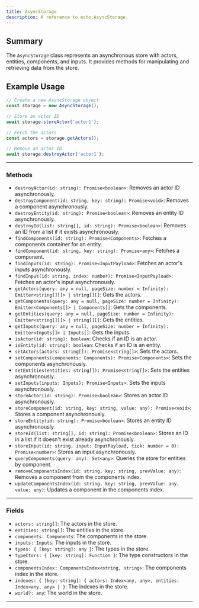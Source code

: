 ```yaml
---
title: AsyncStorage
description: A reference to echo.AsyncStorage.
---
```


## Summary

The `AsyncStorage` class represents an asynchronous store with actors, entities, components, and inputs. It provides methods for manipulating and retrieving data from the store.

## Example Usage

```javascript
// Create a new AsyncStorage object
const storage = new AsyncStorage();

// Store an actor ID
await storage.storeActor('actor1');

// Fetch the actors
const actors = storage.getActors();

// Remove an actor ID
await storage.destroyActor('actor1');
```

___

### Methods

- `destroyActor(id: string): Promise<boolean>`: Removes an actor ID asynchronously.
- `destroyComponent(id: string, key: string): Promise<void>`: Removes a component asynchronously.
- `destroyEntity(id: string): Promise<boolean>`: Removes an entity ID asynchronously.
- `destroyId(list: string[], id: string): Promise<boolean>`: Removes an ID from a list if it exists asynchronously.
- `findComponents(id: string): Promise<Components>`: Fetches a components container for an entity.
- `findComponent(id: string, key: string): Promise<any>`: Fetches a component.
- `findInputs(id: string): Promise<InputPayload>`: Fetches an actor's inputs asynchronously.
- `findInput(id: string, index: number): Promise<InputPayload>`: Fetches an actor's input asynchronously.
- `getActors(query: any = null, pageSize: number = Infinity): Emitter<string[][]> | string[][]`: Gets the actors.
- `getComponents(query: any = null, pageSize: number = Infinity): Emitter<Components[]> | Components[]`: Gets the components.
- `getEntities(query: any = null, pageSize: number = Infinity): Emitter<string[][]> | string[][]`: Gets the entities.
- `getInputs(query: any = null, pageSize: number = Infinity): Emitter<Inputs[]> | Inputs[]`: Gets the inputs.
- `isActor(id: string): boolean`: Checks if an ID is an actor.
- `isEntity(id: string): boolean`: Checks if an ID is an entity.
- `setActors(actors: string[]): Promise<string[]>`: Sets the actors.
- `setComponents(components: Components): Promise<Components>`: Sets the components asynchronously.
- `setEntities(entities: string[]): Promise<string[]>`: Sets the entities asynchronously.
- `setInputs(inputs: Inputs): Promise<Inputs>`: Sets the inputs asynchronously.
- `storeActor(id: string): Promise<boolean>`: Stores an actor ID asynchronously.
- `storeComponent(id: string, key: string, value: any): Promise<void>`: Stores a component asynchronously.
- `storeEntity(id: string): Promise<boolean>`: Stores an entity ID asynchronously.
- `storeId(list: string[], id: string): Promise<boolean>`: Stores an ID in a list if it doesn't exist already asynchronously.
- `storeInput(id: string, input: InputPayload, tick: number = 0): Promise<number>`: Stores an input asynchronously.
- `queryComponents(query: any): Set<any>`: Queries the store for entities by component.
- `removeComponentsIndex(id: string, key: string, prevValue: any)`: Removes a component from the components index.
- `updateComponentsIndex(id: string, key: string, prevValue: any, value: any)`: Updates a component in the components index.

___

### Fields

- `actors: string[]`: The actors in the store.
- `entities: string[]`: The entities in the store.
- `components: Components`: The components in the store.
- `inputs: Inputs`: The inputs in the store.
- `types: { [key: string]: any }`: The types in the store.
- `typeCtors: { [key: string]: Function }`: The type constructors in the store.
- `componentsIndex: ComponentsIndex<string, string>`: The components index in the store.
- `indexes: { [key: string]: { actors: Index<any, any>, entities: Index<any, any> } }`: The indexes in the store.
- `world?: any`: The world in the store.

___
